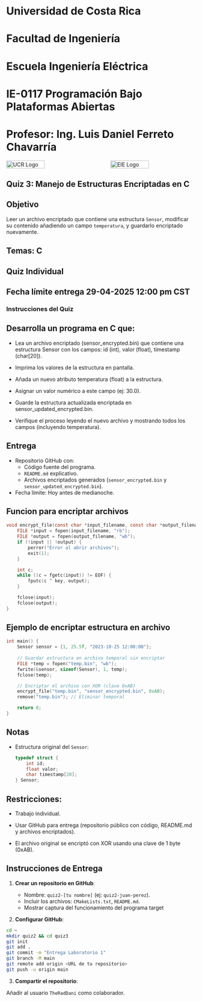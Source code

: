 # Universidad de Costa Rica
# Facultad de Ingeniería
# Escuela Ingeniería Eléctrica
# IE-0117 Programación Bajo Plataformas Abiertas

# Profesor: Ing. Luis Daniel Ferreto Chavarría

<div style="display: flex; justify-content: space-between; align-items: center;">
  <img src="/home/daniel/Curso-Plataformas-Abiertas-UCR-I-2025/images" alt="UCR Logo" style="width: 45%;"/>
  <img src="/home/daniel/Curso-Plataformas-Abiertas-UCR-I-2025/images" alt="EIE Logo" style="width: 45%;"/>
</div>

## Quiz 3: Manejo de Estructuras Encriptadas en C
## Objetivo
Leer un archivo encriptado que contiene una estructura `Sensor`, modificar su contenido añadiendo un campo `temperatura`, y guardarlo encriptado nuevamente.
## Temas: C
## Quiz Individual
## Fecha límite entrega 29-04-2025 12:00 pm CST

### Instrucciones del Quiz  


## Desarrolla un programa en C que:

* Lea un archivo encriptado (sensor_encrypted.bin) que contiene una estructura Sensor con los campos: id (int), valor (float), timestamp (char[20]).

* Imprima los valores de la estructura en pantalla.

* Añada un nuevo atributo temperatura (float) a la estructura.

* Asignar un valor numérico a este campo (ej: 30.0).

* Guarde la estructura actualizada encriptada en sensor_updated_encrypted.bin.

* Verifique el proceso leyendo el nuevo archivo y mostrando todos los campos (incluyendo temperatura).

## Entrega
- Repositorio GitHub con:
  - Código fuente del programa.
  - `README.md` explicativo.
  - Archivos encriptados generados (`sensor_encrypted.bin` y `sensor_updated_encrypted.bin`).
- Fecha límite: Hoy antes de medianoche.

## Funcion para encriptar archivos
```c
void encrypt_file(const char *input_filename, const char *output_filename, unsigned char key) {
    FILE *input = fopen(input_filename, "rb");
    FILE *output = fopen(output_filename, "wb");
    if (!input || !output) {
        perror("Error al abrir archivos");
        exit(1);
    }

    int c;
    while ((c = fgetc(input)) != EOF) {
        fputc(c ^ key, output);
    }

    fclose(input);
    fclose(output);
}
```

## Ejemplo de encriptar estructura en archivo
```c
int main() {
    Sensor sensor = {1, 25.5f, "2023-10-25 12:00:00"};
    
    // Guardar estructura en archivo temporal sin encriptar
    FILE *temp = fopen("temp.bin", "wb");
    fwrite(&sensor, sizeof(Sensor), 1, temp);
    fclose(temp);

    // Encriptar el archivo con XOR (clave 0xAB)
    encrypt_file("temp.bin", "sensor_encrypted.bin", 0xAB);
    remove("temp.bin"); // Eliminar temporal

    return 0;
}
```

## Notas
- Estructura original del `Sensor`:
  ```c
  typedef struct {
      int id;
      float valor;
      char timestamp[20];
  } Sensor;

## Restricciones:

* Trabajo individual.

* Usar GitHub para entrega (repositorio público con código, README.md y archivos encriptados).

* El archivo original se encriptó con XOR usando una clave de 1 byte (0xAB).


## Instrucciones de Entrega  

1. **Crear un repositorio en GitHub**:  
   - Nombre: `quiz2-[tu nombre]` (ej: `quiz2-juan-perez`).  
   - Incluir los archivos: `CMakeLists.txt`, `README.md`.
   - Mostrar captura del funcionamiento del programa target 

2. **Configurar GitHub**:  
```bash
cd ~
mkdir quiz2 && cd quiz3
git init
git add .
git commit -m "Entrega Laboratorio 1"
git branch -M main
git remote add origin <URL de tu repositorio>
git push -u origin main
```

3. **Compartir el repositorio**:

Añadir al usuario `TheRadDani` como colaborador.